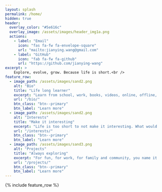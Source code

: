 ```yaml
---
layout: splash
permalink: /home/
hidden: true
header:
  overlay_color: "#5e616c"
  overlay_image: /assets/images/header_img1a.png
  actions:
    - label: "Email"
      icon: "fas fa-fw fa-envelope-square"
      url: "mailto:jianying.wang@gmail.com"
    - label: "GitHub"
      icon: "fab fa-fw fa-github"
      url: "https://github.com/jianying-wang"
excerpt: >
    Explore, evolve, grow. Because life is short.<br />
feature_row:
  - image_path: /assets/images/sand2.png
    alt: "Bio"
    title: "Life long learner"
    excerpt: "Learn from school, work, books, videos, online, offline, everywhere"
    url: "/bio/"
    btn_class: "btn--primary"
    btn_label: "Learn more"
  - image_path: /assets/images/sand2.png
    alt: "Interests"
    title: "Make it interesting"
    excerpt: "Life is too short to not make it interesting. What would you do to make it worth it?"
    url: "/interests/"
    btn_class: "btn--primary"
    btn_label: "Learn more"
  - image_path: /assets/images/sand3.png
    alt: "Projects"
    title: "Always exploring"
    excerpt: "For fun, for work, for family and community, you name it!"
    url: "/projects/"
    btn_class: "btn--primary"
    btn_label: "Learn more"      
---
```


{% include feature_row %}
